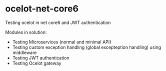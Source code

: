 # ocelot-net-core6
Testing ocelot in net core6 and JWT authentication

Modules in solution:
- Testing Microservices (normal and minimal API)
- Testing custom exception handling (global excepteption handling) using middleware
- Testing JWT authentication
- Testing Ocelot gateway
